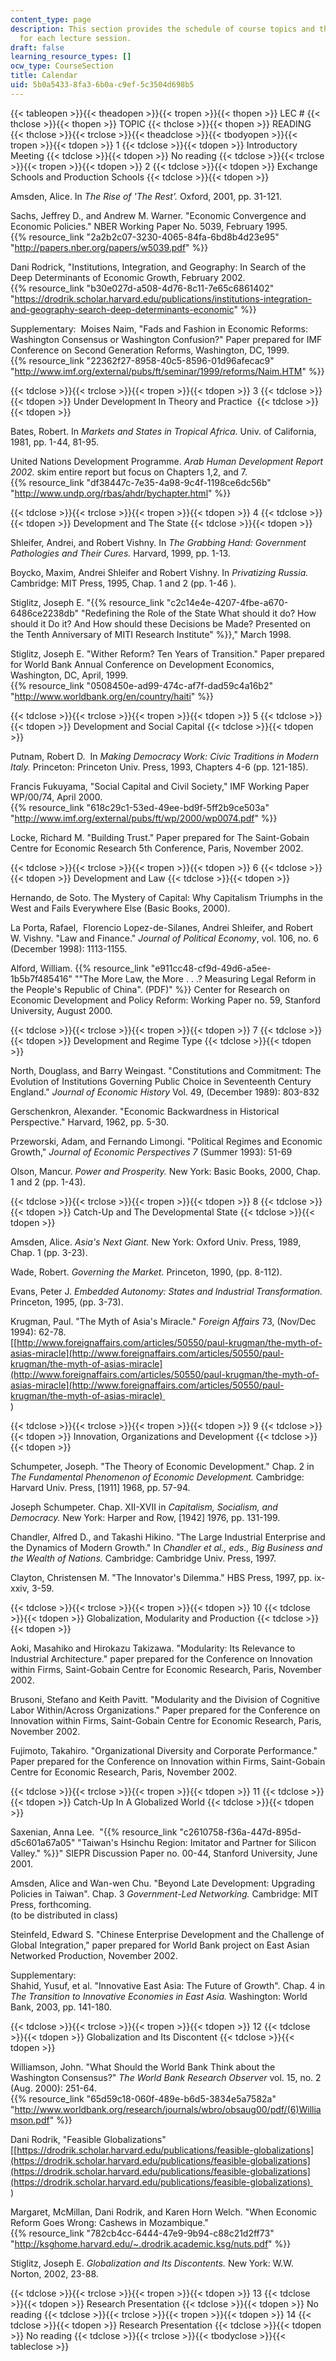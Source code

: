 ```yaml
---
content_type: page
description: This section provides the schedule of course topics and the reading assignments
  for each lecture session.
draft: false
learning_resource_types: []
ocw_type: CourseSection
title: Calendar
uid: 5b0a5433-8fa3-6b0a-c9ef-5c3504d698b5
---
```

{{< tableopen >}}{{< theadopen >}}{{< tropen >}}{{< thopen >}}
LEC #
{{< thclose >}}{{< thopen >}}
TOPIC
{{< thclose >}}{{< thopen >}}
READING
{{< thclose >}}{{< trclose >}}{{< theadclose >}}{{< tbodyopen >}}{{< tropen >}}{{< tdopen >}}
1
{{< tdclose >}}{{< tdopen >}}
Introductory Meeting
{{< tdclose >}}{{< tdopen >}}
No reading
{{< tdclose >}}{{< trclose >}}{{< tropen >}}{{< tdopen >}}
2
{{< tdclose >}}{{< tdopen >}}
Exchange Schools and Production Schools
{{< tdclose >}}{{< tdopen >}}

Amsden, Alice. In *The Rise of 'The Rest'.* Oxford, 2001, pp. 31-121.

Sachs, Jeffrey D., and Andrew M. Warner. "Economic Convergence and Economic Policies." NBER Working Paper No. 5039, February 1995.    
{{% resource_link "2a2b2c07-3230-4065-84fa-6bd8b4d23e95" "http://papers.nber.org/papers/w5039.pdf" %}}

Dani Rodrick, "Institutions, Integration, and Geography: In Search of the Deep Determinants of Economic Growth, February 2002.    
{{% resource_link "b30e027d-a508-4d76-8c11-7e65c6861402" "https://drodrik.scholar.harvard.edu/publications/institutions-integration-and-geography-search-deep-determinants-economic" %}}

Supplementary:  Moises Naim, "Fads and Fashion in Economic Reforms: Washington Consensus or Washington Confusion?" Paper prepared for IMF Conference on Second Generation Reforms, Washington, DC, 1999.    
{{% resource_link "22362f27-8958-40c5-8596-01d96afecac9" "http://www.imf.org/external/pubs/ft/seminar/1999/reforms/Naim.HTM" %}}

{{< tdclose >}}{{< trclose >}}{{< tropen >}}{{< tdopen >}}
3
{{< tdclose >}}{{< tdopen >}}
Under Development In Theory and Practice 
{{< tdclose >}}{{< tdopen >}}

Bates, Robert. In *Markets and States in Tropical Africa.* Univ. of California, 1981, pp. 1-44, 81-95.

United Nations Development Programme. *Arab Human Development Report 2002.* skim entire report but focus on Chapters 1,2, and 7.    
{{% resource_link "df38447c-7e35-4a98-9c4f-1198ce6dc56b" "http://www.undp.org/rbas/ahdr/bychapter.html" %}}

{{< tdclose >}}{{< trclose >}}{{< tropen >}}{{< tdopen >}}
4
{{< tdclose >}}{{< tdopen >}}
Development and The State
{{< tdclose >}}{{< tdopen >}}

Shleifer, Andrei, and Robert Vishny. In *The Grabbing Hand: Government Pathologies and Their Cures.* Harvard, 1999, pp. 1-13.

Boycko, Maxim, Andrei Shleifer and Robert Vishny. In *Privatizing Russia.* Cambridge: MIT Press, 1995, Chap. 1 and 2 (pp. 1-46 ).

Stiglitz, Joseph E. "{{% resource_link "c2c14e4e-4207-4fbe-a670-6486ce2238db" "Redefining the Role of the State What should it do? How should it Do it? And How should these Decisions be Made? Presented on the Tenth Anniversary of MITI Research Institute" %}}," March 1998.

Stiglitz, Joseph E. "Wither Reform? Ten Years of Transition." Paper prepared for World Bank Annual Conference on Development Economics, Washington, DC, April, 1999.    
{{% resource_link "0508450e-ad99-474c-af7f-dad59c4a16b2" "http://www.worldbank.org/en/country/haiti" %}}

{{< tdclose >}}{{< trclose >}}{{< tropen >}}{{< tdopen >}}
5
{{< tdclose >}}{{< tdopen >}}
Development and Social Capital
{{< tdclose >}}{{< tdopen >}}

Putnam, Robert D.  In *Making Democracy Work: Civic Traditions in Modern Italy.* Princeton: Princeton Univ. Press, 1993, Chapters 4-6 (pp. 121-185).

Francis Fukuyama, "Social Capital and Civil Society," IMF Working Paper WP/00/74, April 2000.    
{{% resource_link "618c29c1-53ed-49ee-bd9f-5ff2b9ce503a" "http://www.imf.org/external/pubs/ft/wp/2000/wp0074.pdf" %}}

Locke, Richard M. "Building Trust." Paper prepared for The Saint-Gobain Centre for Economic Research 5th Conference, Paris, November 2002.

{{< tdclose >}}{{< trclose >}}{{< tropen >}}{{< tdopen >}}
6
{{< tdclose >}}{{< tdopen >}}
Development and Law
{{< tdclose >}}{{< tdopen >}}

Hernando, de Soto. The Mystery of Capital: Why Capitalism Triumphs in the West and Fails Everywhere Else (Basic Books, 2000).

La Porta, Rafael,  Florencio Lopez-de-Silanes, Andrei Shleifer, and Robert W. Vishny. "Law and Finance." *Journal of Political Economy*, vol. 106, no. 6 (December 1998): 1113-1155.

Alford, William. {{% resource_link "e911cc48-cf9d-49d6-a5ee-1b5b7f485416" "\"The More Law, the More . . .? Measuring Legal Reform in the People's Republic of China\". (PDF)" %}} Center for Research on Economic Development and Policy Reform: Working Paper no. 59, Stanford University, August 2000.

{{< tdclose >}}{{< trclose >}}{{< tropen >}}{{< tdopen >}}
7
{{< tdclose >}}{{< tdopen >}}
Development and Regime Type
{{< tdclose >}}{{< tdopen >}}

North, Douglass, and Barry Weingast. "Constitutions and Commitment: The Evolution of Institutions Governing Public Choice in Seventeenth Century England." *Journal of Economic History* Vol. 49, (December 1989): 803-832 

Gerschenkron, Alexander. "Economic Backwardness in Historical Perspective." Harvard, 1962, pp. 5-30.

Przeworski, Adam, and Fernando Limongi. "Political Regimes and Economic Growth," *Journal of Economic Perspectives 7* (Summer 1993): 51-69 

Olson, Mancur. *Power and Prosperity.* New York: Basic Books, 2000, Chap. 1 and 2 (pp. 1-43).

{{< tdclose >}}{{< trclose >}}{{< tropen >}}{{< tdopen >}}
8
{{< tdclose >}}{{< tdopen >}}
Catch-Up and The Developmental State
{{< tdclose >}}{{< tdopen >}}

Amsden, Alice. *Asia's Next Giant.* New York: Oxford Univ. Press, 1989, Chap. 1 (pp. 3-23).

Wade, Robert. *Governing the Market.* Princeton, 1990, (pp. 8-112).

Evans, Peter J. *Embedded Autonomy: States and Industrial Transformation.* Princeton, 1995, (pp. 3-73).

Krugman, Paul. "The Myth of Asia's Miracle." *Foreign Affairs* 73, (Nov/Dec 1994): 62-78.    
\[[http://www.foreignaffairs.com/articles/50550/paul-krugman/the-myth-of-asias-miracle](http://www.foreignaffairs.com/articles/50550/paul-krugman/the-myth-of-asias-miracle](http://www.foreignaffairs.com/articles/50550/paul-krugman/the-myth-of-asias-miracle](http://www.foreignaffairs.com/articles/50550/paul-krugman/the-myth-of-asias-miracle)   
)

{{< tdclose >}}{{< trclose >}}{{< tropen >}}{{< tdopen >}}
9
{{< tdclose >}}{{< tdopen >}}
Innovation, Organizations and Development
{{< tdclose >}}{{< tdopen >}}

Schumpeter, Joseph. "The Theory of Economic Development." Chap. 2 in *The Fundamental Phenomenon of Economic Development.* Cambridge: Harvard Univ. Press, \[1911\] 1968, pp. 57-94.

Joseph Schumpeter. Chap. XII-XVII in *Capitalism, Socialism, and Democracy.* New York: Harper and Row, \[1942\] 1976, pp. 131-199.

Chandler, Alfred D., and Takashi Hikino. "The Large Industrial Enterprise and the Dynamics of Modern Growth." In *Chandler et al., eds., Big Business and the Wealth of Nations.* Cambridge: Cambridge Univ. Press, 1997.

Clayton, Christensen M. "The Innovator's Dilemma." HBS Press, 1997, pp. ix-xxiv, 3-59.

{{< tdclose >}}{{< trclose >}}{{< tropen >}}{{< tdopen >}}
10
{{< tdclose >}}{{< tdopen >}}
Globalization, Modularity and Production
{{< tdclose >}}{{< tdopen >}}

Aoki, Masahiko and Hirokazu Takizawa. "Modularity: Its Relevance to Industrial Architecture." paper prepared for the Conference on Innovation within Firms, Saint-Gobain Centre for Economic Research, Paris, November 2002. 

Brusoni, Stefano and Keith Pavitt. "Modularity and the Division of Cognitive Labor Within/Across Organizations." Paper prepared for the Conference on Innovation within Firms, Saint-Gobain Centre for Economic Research, Paris, November 2002. 

Fujimoto, Takahiro. "Organizational Diversity and Corporate Performance." Paper prepared for the Conference on Innovation within Firms, Saint-Gobain Centre for Economic Research, Paris, November 2002.

{{< tdclose >}}{{< trclose >}}{{< tropen >}}{{< tdopen >}}
11
{{< tdclose >}}{{< tdopen >}}
Catch-Up In A Globalized World
{{< tdclose >}}{{< tdopen >}}

Saxenian, Anna Lee.  "{{% resource_link "c2610758-f36a-447d-895d-d5c601a67a05" "Taiwan's Hsinchu Region: Imitator and Partner for Silicon Valley." %}}" SIEPR Discussion Paper no. 00-44, Stanford University, June 2001. 

Amsden, Alice and Wan-wen Chu. "Beyond Late Development: Upgrading Policies in Taiwan". Chap. 3 *Government-Led Networking.* Cambridge: MIT Press, forthcoming.    
(to be distributed in class)

Steinfeld, Edward S. "Chinese Enterprise Development and the Challenge of Global Integration," paper prepared for World Bank project on East Asian Networked Production, November 2002.

Supplementary:    
Shahid, Yusuf, et al. "Innovative East Asia: The Future of Growth". Chap. 4 in *The Transition to Innovative Economies in East Asia.* Washington: World Bank, 2003, pp. 141-180.

{{< tdclose >}}{{< trclose >}}{{< tropen >}}{{< tdopen >}}
12
{{< tdclose >}}{{< tdopen >}}
Globalization and Its Discontent
{{< tdclose >}}{{< tdopen >}}

Williamson, John. "What Should the World Bank Think about the Washington Consensus?" *The World Bank Research Observer* vol. 15, no. 2 (Aug. 2000): 251-64.    
{{% resource_link "65d59c18-060f-489e-b6d5-3834e5a7582a" "http://www.worldbank.org/research/journals/wbro/obsaug00/pdf/(6)Williamson.pdf" %}}

Dani Rodrik, "Feasible Globalizations"    
\[[https://drodrik.scholar.harvard.edu/publications/feasible-globalizations](https://drodrik.scholar.harvard.edu/publications/feasible-globalizations](https://drodrik.scholar.harvard.edu/publications/feasible-globalizations](https://drodrik.scholar.harvard.edu/publications/feasible-globalizations)   
)

Margaret, McMillan, Dani Rodrik, and Karen Horn Welch. "When Economic Reform Goes Wrong: Cashews in Mozambique."    
{{% resource_link "782cb4cc-6444-47e9-9b94-c88c21d2ff73" "http://ksghome.harvard.edu/~.drodrik.academic.ksg/nuts.pdf" %}}

Stiglitz, Joseph E. *Globalization and Its Discontents.* New York: W.W. Norton, 2002, 23-88.

{{< tdclose >}}{{< trclose >}}{{< tropen >}}{{< tdopen >}}
13
{{< tdclose >}}{{< tdopen >}}
Research Presentation
{{< tdclose >}}{{< tdopen >}}
No reading
{{< tdclose >}}{{< trclose >}}{{< tropen >}}{{< tdopen >}}
14
{{< tdclose >}}{{< tdopen >}}
Research Presentation
{{< tdclose >}}{{< tdopen >}}
No reading
{{< tdclose >}}{{< trclose >}}{{< tbodyclose >}}{{< tableclose >}}